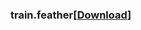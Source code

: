 ### train.feather[[Download](https://drive.google.com/file/d/1FgLODZR-QB_GKaQ_IYFN5aZpPDuYoZ5d/view?usp=sharing)] 
